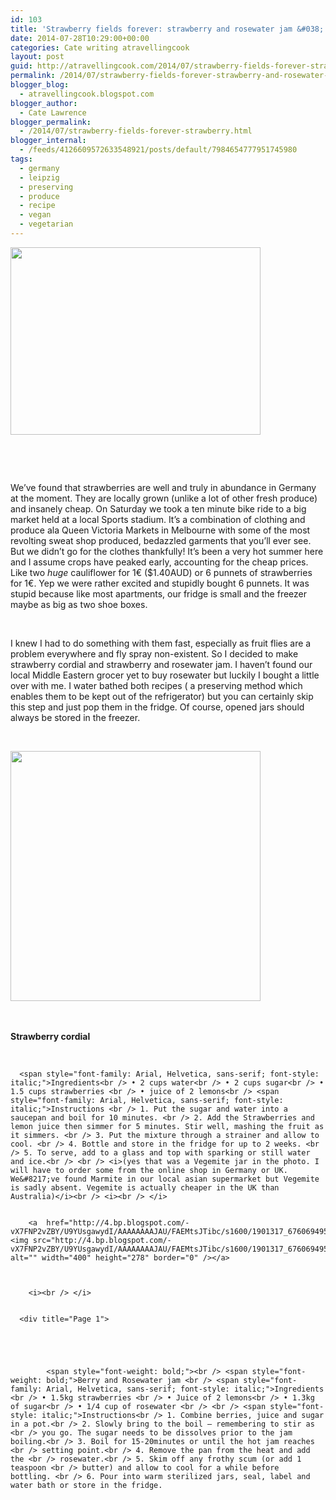 ```yaml
---
id: 103
title: 'Strawberry fields forever: strawberry and rosewater jam &#038; strawberry cordial'
date: 2014-07-28T10:29:00+00:00
categories: Cate writing atravellingcook
layout: post
guid: http://atravellingcook.com/2014/07/strawberry-fields-forever-strawberry-and-rosewater-jam-strawberry-cordial.html
permalink: /2014/07/strawberry-fields-forever-strawberry-and-rosewater-jam-strawberry-cordial.html
blogger_blog:
  - atravellingcook.blogspot.com
blogger_author:
  - Cate Lawrence
blogger_permalink:
  - /2014/07/strawberry-fields-forever-strawberry.html
blogger_internal:
  - /feeds/4126609572633548921/posts/default/7984654777951745980
tags:
  - germany
  - leipzig
  - preserving
  - produce
  - recipe
  - vegan
  - vegetarian
---
```








  <a  href="http://2.bp.blogspot.com/-QQWApEjGyrY/U9YVFJsZ9UI/AAAAAAAAJAc/-VdOD4XEPMw/s1600/dscn1429.jpg"><img src="http://2.bp.blogspot.com/-QQWApEjGyrY/U9YVFJsZ9UI/AAAAAAAAJAc/-VdOD4XEPMw/s1600/dscn1429.jpg" alt="" width="400" height="300" border="0" /></a>



   



   



  We&#8217;ve found that strawberries are well and truly in abundance in Germany at the moment. They are locally grown (unlike a lot of other fresh produce) and insanely cheap. On Saturday we took a ten minute bike ride to a big market held at a local Sports stadium. It&#8217;s a combination of clothing and produce ala Queen Victoria Markets in Melbourne with some of the most revolting sweat shop produced, bedazzled garments that you&#8217;ll ever see. But we didn&#8217;t go for the clothes thankfully! It&#8217;s been a very hot summer here and I assume crops have peaked early, accounting for the cheap prices. Like two <i>huge </i>cauliflower for 1€ ($1.40AUD) or 6 punnets of strawberries for 1€. Yep we were rather excited and stupidly bought 6 punnets. It was stupid because like most apartments, our fridge is small and the freezer maybe as big as two shoe boxes. 



   



  I knew I had to do something with them fast, especially as fruit flies are a problem everywhere and fly spray non-existent. So I decided to make strawberry cordial and strawberry and rosewater jam. I haven&#8217;t found our local Middle Eastern grocer yet to buy rosewater but luckily I bought a little over with me. I water bathed both recipes ( a preserving method which enables them to be kept out of the refrigerator) but you can certainly skip this step and just pop them in the fridge. Of course, opened jars should always be stored in the freezer. 





   



  <a  href="http://2.bp.blogspot.com/-g58QITRDHWc/U9YTYA1w8rI/AAAAAAAAJAI/EYcwVUWJV4o/s1600/540134_445924418780307_607739161_n.jpg"><img src="http://2.bp.blogspot.com/-g58QITRDHWc/U9YTYA1w8rI/AAAAAAAAJAI/EYcwVUWJV4o/s1600/540134_445924418780307_607739161_n.jpg" alt="" width="400" height="400" border="0" /></a>


<br /> <b><br /> </b><b>Strawberry cordial</b>
  
<br /> 

<div title="Page 1">
  
    
      <span style="font-family: Arial, Helvetica, sans-serif; font-style: italic;">Ingredients<br /> • 2 cups water<br /> • 2 cups sugar<br /> • 1.5 cups strawberries <br /> • juice of 2 lemons<br /> <span style="font-family: Arial, Helvetica, sans-serif; font-style: italic;">Instructions <br /> 1. Put the sugar and water into a saucepan and boil for 10 minutes. <br /> 2. Add the Strawberries and lemon juice then simmer for 5 minutes. Stir well, mashing the fruit as it simmers. <br /> 3. Put the mixture through a strainer and allow to cool. <br /> 4. Bottle and store in the fridge for up to 2 weeks. <br /> 5. To serve, add to a glass and top with sparking or still water and ice.<br /> <br /> <i>(yes that was a Vegemite jar in the photo. I will have to order some from the online shop in Germany or UK. We&#8217;ve found Marmite in our local asian supermarket but Vegemite is sadly absent. Vegemite is actually cheaper in the UK than Australia)</i><br /> <i><br /> </i> 
      
      
        <a  href="http://4.bp.blogspot.com/-vX7FNP2vZBY/U9YUsgawydI/AAAAAAAAJAU/FAEMtsJTibc/s1600/1901317_676069495765797_599644079_n.jpg"><img src="http://4.bp.blogspot.com/-vX7FNP2vZBY/U9YUsgawydI/AAAAAAAAJAU/FAEMtsJTibc/s1600/1901317_676069495765797_599644079_n.jpg" alt="" width="400" height="278" border="0" /></a>
      
      
      
        <i><br /> </i> 
      
      
      <div title="Page 1">
        
        
        
        
          
            <span style="font-weight: bold;"><br /> <span style="font-weight: bold;">Berry and Rosewater jam <br /> <span style="font-family: Arial, Helvetica, sans-serif; font-style: italic;">Ingredients <br /> • 1.5kg strawberries <br /> • Juice of 2 lemons<br /> • 1.3kg of sugar<br /> • 1/4 cup of rosewater <br /> <br /> <span style="font-style: italic;">Instructions<br /> 1. Combine berries, juice and sugar in a pot.<br /> 2. Slowly bring to the boil – remembering to stir as <br /> you go. The sugar needs to be dissolves prior to the jam boiling.<br /> 3. Boil for 15-20minutes or until the hot jam reaches <br /> setting point.<br /> 4. Remove the pan from the heat and add the <br /> rosewater.<br /> 5. Skim off any frothy scum (or add 1 teaspoon <br /> butter) and allow to cool for a while before bottling. <br /> 6. Pour into warm sterilized jars, seal, label and water bath or store in the fridge.
          
        
      
    
  
